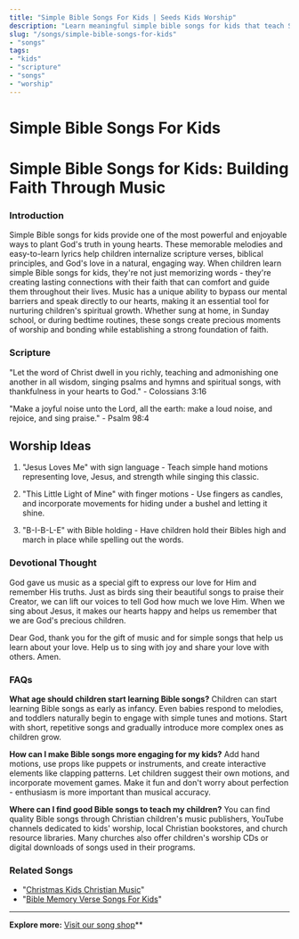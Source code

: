 ```yaml
---
title: "Simple Bible Songs For Kids | Seeds Kids Worship"
description: "Learn meaningful simple bible songs for kids that teach Scripture through music. Interactive worship resources for kids and families."
slug: "/songs/simple-bible-songs-for-kids"
- "songs"
tags:
- "kids"
- "scripture"
- "songs"
- "worship"
---
```


# Simple Bible Songs For Kids

# Simple Bible Songs for Kids: Building Faith Through Music

### Introduction
Simple Bible songs for kids provide one of the most powerful and enjoyable ways to plant God's truth in young hearts. These memorable melodies and easy-to-learn lyrics help children internalize scripture verses, biblical principles, and God's love in a natural, engaging way. When children learn simple Bible songs for kids, they're not just memorizing words - they're creating lasting connections with their faith that can comfort and guide them throughout their lives. Music has a unique ability to bypass our mental barriers and speak directly to our hearts, making it an essential tool for nurturing children's spiritual growth. Whether sung at home, in Sunday school, or during bedtime routines, these songs create precious moments of worship and bonding while establishing a strong foundation of faith.

### Scripture
"Let the word of Christ dwell in you richly, teaching and admonishing one another in all wisdom, singing psalms and hymns and spiritual songs, with thankfulness in your hearts to God." - Colossians 3:16

"Make a joyful noise unto the Lord, all the earth: make a loud noise, and rejoice, and sing praise." - Psalm 98:4

## Worship Ideas
1. "Jesus Loves Me" with sign language - Teach simple hand motions representing love, Jesus, and strength while singing this classic.

2. "This Little Light of Mine" with finger motions - Use fingers as candles, and incorporate movements for hiding under a bushel and letting it shine.

3. "B-I-B-L-E" with Bible holding - Have children hold their Bibles high and march in place while spelling out the words.

### Devotional Thought
God gave us music as a special gift to express our love for Him and remember His truths. Just as birds sing their beautiful songs to praise their Creator, we can lift our voices to tell God how much we love Him. When we sing about Jesus, it makes our hearts happy and helps us remember that we are God's precious children.

Dear God, thank you for the gift of music and for simple songs that help us learn about your love. Help us to sing with joy and share your love with others. Amen.

### FAQs
**What age should children start learning Bible songs?**
Children can start learning Bible songs as early as infancy. Even babies respond to melodies, and toddlers naturally begin to engage with simple tunes and motions. Start with short, repetitive songs and gradually introduce more complex ones as children grow.

**How can I make Bible songs more engaging for my kids?**
Add hand motions, use props like puppets or instruments, and create interactive elements like clapping patterns. Let children suggest their own motions, and incorporate movement games. Make it fun and don't worry about perfection - enthusiasm is more important than musical accuracy.

**Where can I find good Bible songs to teach my children?**
You can find quality Bible songs through Christian children's music publishers, YouTube channels dedicated to kids' worship, local Christian bookstores, and church resource libraries. Many churches also offer children's worship CDs or digital downloads of songs used in their programs.

### Related Songs

- "[Christmas Kids Christian Music](/activities/christmas-kids-christian-music/)"
- "[Bible Memory Verse Songs For Kids](/songs/bible-memory-verse-songs-for-kids/)"

---

**Explore more:** [Visit our song shop](https://seedskidsworship.com/shop)**

<!-- Schema Markup -->
<script type="application/ld+json">
{
  "@context": "https://schema.org",
  "@type": "MusicRecording",
  "name": "Simple Bible Songs For Kids",
  "byArtist": {
    "@type": "MusicGroup",
    "name": "Seeds Kids Worship"
  },
  "isFamilyFriendly": true,
  "url": "https://seedskidsworship.com/songs/simple-bible-songs-for-kids/"
}
</script>